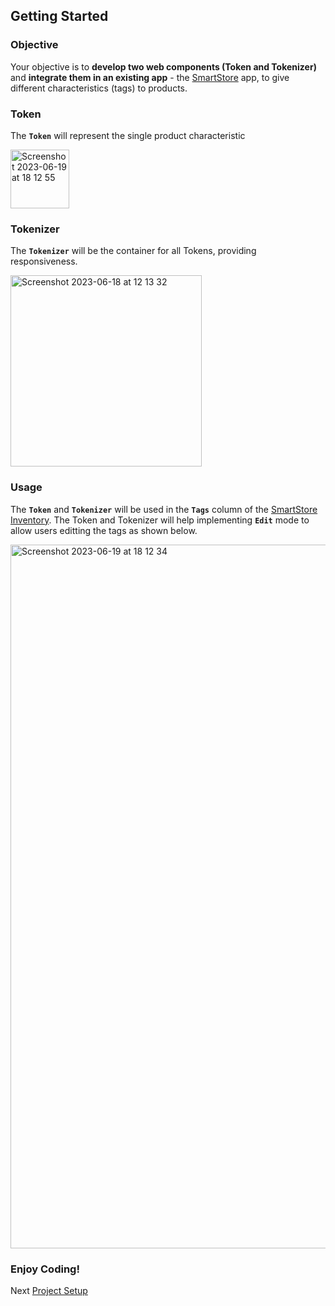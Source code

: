## Getting Started

### Objective

Your objective is to **develop two web components (Token and Tokenizer)** and **integrate them in an existing app** - the [SmartStore](https://ilhan007.github.io/ui5con-app/#/detail) app, to give different characteristics (tags) to products.

### Token

The **`Token`** will represent the single product characteristic 

<img width="94" alt="Screenshot 2023-06-19 at 18 12 55" src="https://github.com/ilhan007/ui5con-web-component/assets/15702139/f1828218-15b2-4fc6-9468-f7fb47db6a7e"></br>


### Tokenizer

The **`Tokenizer`** will be the container for all Tokens, providing responsiveness.

<img width="306" alt="Screenshot 2023-06-18 at 12 13 32" src="https://github.com/ilhan007/ui5con-web-component/assets/15702139/5c23bfb6-970b-49fd-ac10-2e9c70d8be45"></br>

### Usage

The **`Token`** and **`Tokenizer`** will be used in the **`Tags`** column of the [SmartStore Inventory](https://ilhan007.github.io/ui5con-app/#/detail).
The Token and Tokenizer will help implementing **`Edit`** mode to allow users editting the tags as shown below.

<img width="1126" alt="Screenshot 2023-06-19 at 18 12 34" src="https://github.com/ilhan007/ui5con-web-component/assets/15702139/d018eb01-73c4-4286-8347-c924a02dfe3e"></br>

### Enjoy Coding!

Next [Project Setup](./1_Project_Setup.md)

